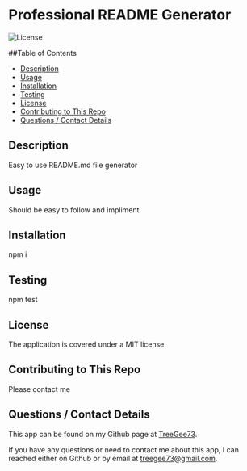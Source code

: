 # Professional README Generator
  ![License](https://img.shields.io/badge/License-MIT-blue)

  ##Table of Contents
  * [Description](#description)
  * [Usage](#usefaq)
  * [Installation](#install)
  * [Testing](#test)
  * [License](#license)
  * [Contributing to This Repo](#contributefaq)
  * [Questions / Contact Details](#questions)
  
  <a name='description'></a>
  ## Description
  Easy to use README.md file generator

  <a name='usefaq'></a>
  ## Usage
  Should be easy to follow and impliment

  <a name='install'></a>
  ## Installation
  npm i

  <a name='test'></a>
  ## Testing
  npm test

  <a name='license'></a>
  ## License
  The application is covered under a MIT license.

  <a name='contributefaq'></a>
  ## Contributing to This Repo
  Please contact me

  <a name='questions'></a>
  ## Questions / Contact Details
  This app can be found on my Github page at [TreeGee73](https://github.com/TreeGee73).

  If you have any questions or need to contact me about this app, I can reached either on Github or by email at [treegee73@gmail.com](treegee73@gmail.com).
